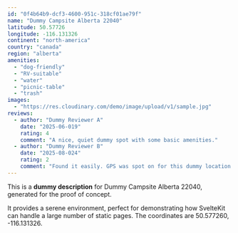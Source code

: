 ```yaml
---
id: "0f4b64b9-dcf3-4600-951c-318cf01ae79f"
name: "Dummy Campsite Alberta 22040"
latitude: 50.57726
longitude: -116.131326
continent: "north-america"
country: "canada"
region: "alberta"
amenities:
  - "dog-friendly"
  - "RV-suitable"
  - "water"
  - "picnic-table"
  - "trash"
images:
  - "https://res.cloudinary.com/demo/image/upload/v1/sample.jpg"
reviews:
  - author: "Dummy Reviewer A"
    date: "2025-06-019"
    rating: 4
    comment: "A nice, quiet dummy spot with some basic amenities."
  - author: "Dummy Reviewer B"
    date: "2025-08-024"
    rating: 2
    comment: "Found it easily. GPS was spot on for this dummy location."
---
```


This is a **dummy description** for Dummy Campsite Alberta 22040, generated for the proof of concept.

It provides a serene environment, perfect for demonstrating how SvelteKit can handle a large number of static pages. The coordinates are 50.577260, -116.131326.
